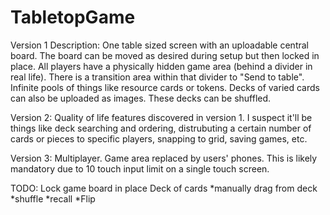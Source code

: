 # TabletopGame
Version 1 Description:
One table sized screen with an uploadable central board. The board can be moved as desired during setup but then locked in place. All players have a physically hidden game area (behind a divider in real life). There is a transition area within that divider to "Send to table". Infinite pools of things like resource cards or tokens. Decks of varied cards can also be uploaded as images. These decks can be shuffled.

Version 2:
Quality of life features discovered in version 1. I suspect it'll be things like deck searching and ordering, distrubuting a certain number of cards or pieces to specific players, snapping to grid, saving games, etc.

Version 3:
Multiplayer. Game area replaced by users' phones. This is likely mandatory due to 10 touch input limit on a single touch screen.

TODO:
Lock game board in place
Deck of cards
*manually drag from deck
*shuffle
*recall
*Flip
